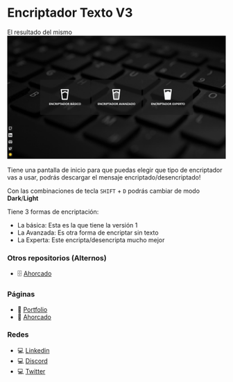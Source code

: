 # Encriptador Texto V3

El resultado del mismo
![preview](screenshot.png)

Tiene una pantalla de inicio para que puedas elegir que tipo de encriptador vas a usar, podrás descargar el mensaje encriptado/desencriptado!

Con las combinaciones de tecla `SHIFT` + `D` podrás cambiar de modo **Dark**/**Light**

Tiene 3 formas de encriptación:
 - La básica: Esta es la que tiene la versión 1
 - La Avanzada: Es otra forma de encriptar sin texto
 - La Experta: Este encripta/desencripta mucho mejor


### Otros repositorios (Alternos)
 * 🗄 [Ahorcado](https://github.com/Disenos-webs/ahorcado)

### Páginas
 * 🔗 [Portfolio](https://joelmiguelvalente.github.io/portfolio/)
 * 🔗 [Ahorcado](https://disenos-webs.github.io/ahorcado/)

### Redes 
 * 💻 [Linkedin](https://www.linkedin.com/in/joelmiguelvalente)
 * 💻 [Discord](https://discord.com/users/465203938900049920)
 * 💻 [Twitter](https://twitter.com/JvalenteM92)